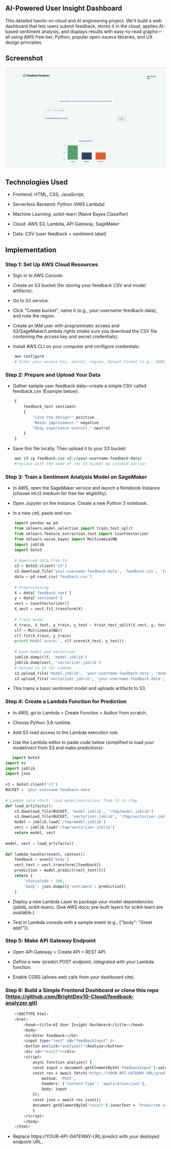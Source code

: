 ## AI-Powered User Insight Dashboard

This detailed hands-on cloud and AI engineering project.
We'll build a web dashboard that lets users submit feedback, stores it in the cloud, applies AI-based sentiment analysis, and displays results with easy-to-read graphs—all using AWS free-tier, Python, popular open-source libraries, and UX design principles.

## Screenshot

![alt text](image.png)

## Technologies Used

- Frontend: HTML, CSS, JavaScript,

- Serverless Backend: Python (AWS Lambda)

- Machine Learning: scikit-learn (Naive Bayes Classifier)

- Cloud: AWS S3, Lambda, API Gateway, SageMaker

- Data: CSV (user feedback + sentiment label)

## Implementation

### Step 1: Set Up AWS Cloud Resources

- Sign in to AWS Console.

- Create an S3 bucket (for storing your feedback CSV and model artifacts):

- Go to S3 service.

- Click "Create bucket", name it (e.g., your-username-feedback-data), and note the region.

- Create an IAM user with programmatic access and S3/SageMaker/Lambda rights (make sure you download the CSV file containing the access key and secret credentials).

- Install AWS CLI on your computer and configure credentials:

```bash
    aws configure
    # Enter your access key, secret, region, Output Format (e.g., AGHKJLK*(MKNHVG, ********98,  us-east-1, Json)
```

### Step 2: Prepare and Upload Your Data

- Gather sample user feedback data—create a simple CSV called feedback.csv (Example below):

```bash
    {
        feedback_text sentiment
        {
            "Love the design!" positive
            "Needs improvement." negative
            "Okay experience overall." neutral
        }
    }
```

- Save this file locally. Then upload it to your S3 bucket:

```bash
    aws s3 cp feedback.csv s3://your-username-feedback-data/
    #replace with the name of the S3 bucket we created earlier
```

### Step 3: Train a Sentiment Analysis Model on SageMaker

- In AWS, open the SageMaker service and launch a Notebook Instance (choose ml.t2.medium for free tier eligibility).

- Open Jupyter on the instance. Create a new Python 3 notebook.

- In a new cell, paste and run:

```python
    import pandas as pd
    from sklearn.model_selection import train_test_split
    from sklearn.feature_extraction.text import CountVectorizer
    from sklearn.naive_bayes import MultinomialNB
    import joblib
    import boto3

    # Download data from S3
    s3 = boto3.client('s3')
    s3.download_file('your-username-feedback-data', 'feedback.csv', 'feedback.csv')
    data = pd.read_csv('feedback.csv')

    # Preprocessing
    X = data['feedback_text']
    y = data['sentiment']
    vect = CountVectorizer()
    X_vect = vect.fit_transform(X)

    # Train model
    X_train, X_test, y_train, y_test = train_test_split(X_vect, y, test_size=0.2, random_state=42)
    clf = MultinomialNB()
    clf.fit(X_train, y_train)
    print('Model score:', clf.score(X_test, y_test))

    # Save model and vectorizer
    joblib.dump(clf, 'model.joblib')
    joblib.dump(vect, 'vectorizer.joblib')
    # Upload to S3 for Lambda
    s3.upload_file('model.joblib', 'your-username-feedback-data', 'model.joblib')
    s3.upload_file('vectorizer.joblib', 'your-username-feedback-data', 'vectorizer.joblib')
```

- This trains a basic sentiment model and uploads artifacts to S3.

### Step 4: Create a Lambda Function for Prediction

- In AWS, go to Lambda > Create Function > Author from scratch.

- Choose Python 3.8 runtime.

- Add S3 read access to the Lambda execution role.

- Use the Lambda editor to paste code below (simplified to load your model/vect from S3 and make predictions):

```python
   import boto3
import os
import joblib
import json

s3 = boto3.client('s3')
BUCKET = 'your-username-feedback-data'

# Lambda cold start: load model/vectorizer from S3 to /tmp
def load_artifacts():
    s3.download_file(BUCKET, 'model.joblib', '/tmp/model.joblib')
    s3.download_file(BUCKET, 'vectorizer.joblib', '/tmp/vectorizer.joblib')
    model = joblib.load('/tmp/model.joblib')
    vect = joblib.load('/tmp/vectorizer.joblib')
    return model, vect

model, vect = load_artifacts()

def lambda_handler(event, context):
    feedback = event['body']
    vect_text = vect.transform([feedback])
    prediction = model.predict(vect_text)[0]
    return {
        'statusCode': 200,
        'body': json.dumps({'sentiment': prediction})
    }
```

- Deploy a new Lambda Layer to package your model dependencies (joblib, scikit-learn). (See AWS docs; pre-built layers for scikit-learn are available.)

- Test in Lambda console with a sample event (e.g., {"body": "Great app!"}).

### Step 5: Make API Gateway Endpoint

- Open API Gateway > Create API > REST API.

- Define a new /predict POST endpoint, integrated with your Lambda function.

- Enable CORS (allows web calls from your dashboard site).

### Step 6: Build a Simple Frontend Dashboard or clone this repo (https://github.com/BrightDev10-Cloud/feedback-analyzer.git)

```bash
    <!DOCTYPE html>
    <html>
        <head><title>AI User Insight Dashboard</title></head>
        <body>
        <h2>Enter Feedback:</h2>
        <input type="text" id="feedbackInput" />
        <button onclick="analyze()">Analyze</button>
        <div id="result"></div>
        <script>
            async function analyze() {
            const input = document.getElementById('feedbackInput').value;
            const res = await fetch('https://YOUR-API-GATEWAY-URL/predict', {
                method: 'POST',
                headers: {'Content-Type': 'application/json'},
                body: input
            });
            const json = await res.json();
            document.getElementById('result').innerText = 'Predicted sentiment: ' + json.sentiment;
            }
        </script>
        </body>
    </html>
```

- Replace https://YOUR-API-GATEWAY-URL/predict with your deployed endpoint URL.
